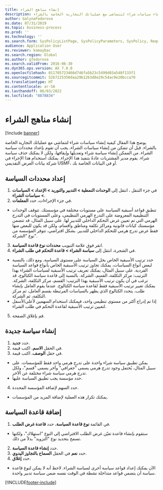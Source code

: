 ```yaml
---
title: إنشاء مناهج الشراء
description: يوضح هذا المقال كيفية إنشاء سياسات شراء لتتماشى مع عملياتك التجارية الخاصة بالشراء.
author: GalynaFedorova
ms.date: 07/31/2019
ms.topic: business-process
ms.prod: ''
ms.technology: ''
ms.search.form: SysPolicyListPage, SysPolicyParameters, SysPolicy, RequisitionPurposeRule
audience: Application User
ms.reviewer: kamaybac
ms.search.region: Global
ms.author: gfedorova
ms.search.validFrom: 2016-06-30
ms.dyn365.ops.version: AX 7.0.0
ms.openlocfilehash: 011705723466d746fa5b23c5499d03a548f133f1
ms.sourcegitcommit: 52b7225350daa29b1263d8e29c54ac9e20bcca70
ms.translationtype: HT
ms.contentlocale: ar-SA
ms.lasthandoff: 06/03/2022
ms.locfileid: "8878834"
---
```

# <a name="create-purchasing-policies"></a>إنشاء مناهج الشراء

[!include [banner](../../includes/banner.md)]

يوضح هذا المقال كيفية إنشاء سياسات شراء لتتماشى مع عملياتك التجارية الخاصة بالشراء. قبل أن تتمكن من إنشاء سياسات الشراء، يجب أن تقوم بإعداد محددات سياسة الشراء. من الممكن إنشاء سياسة شراء وتعديلها وإيقافها، ولكن لا يمكنك حذف سياسة شراء. يقوم مدير المشتريات عادةً بتنفيذ هذا الإجراء. يمكنك استخدام هذا الإجراء في شركة بيانات العرض التقديمي USMF، أو في البيانات الخاصة بك.


## <a name="set-up-policy-parameters"></a>إعداد محددات السياسة
1. في جزء التنقل ، انتقل إلى **الوحدات النمطية > التدبير والتوريد‬ > الإعداد > السياسات > سياسات الشراء**.
2. في جزء الإجراءات، حدد **المعلمات**.
- تنطبق قواعد أسبقية السياسة على مستويات مختلفة في مؤسستك. تتوقف الوحدات التنظيمية المعروضة على التدرج الهرمي التنظيمي، وعلى المستويات في التدرج الهرمي التي تم تعيين غرض التحكم الداخلي للتدبير لها. على سبيل المثال، قد تتضمن مؤسستك كيانات قانونية ومراكز تكلفة ومناطق وأقسام، ولكن قد يكون للبعض منها فقط غرض تدرج هرمي للتحكم الداخلي للتدبير. بشكل افتراضي، تتوفر المؤسسة من نوع "الشركة".  
3. انقر فوق علامة التبويب **محددات نوع قاعدة السياسة**.
4. في الشجرة، انتقل إلى **سياسة الشراء > قاعدة التحكم في طلب الشراء‬**.
- حدد ترتيب الأسبقية الخاص بحل السياسة على مستوى السياسة. ومع ذلك، بالنسبة لبعض أنواع السياسات، يمكنك تجاوز ترتيب الأسبقية الخاص بأنواع قواعد السياسة الفردية. على سبيل المثال، يمكنك تعريف ترتيب الأسبقية لسياسات الشراء بهذا الترتيب: مركز التكلفة، القسم، الشركة. بالنسبة إلى قاعدة سياسة الكتالوج، قد ترغب في أن يكون ترتيب الأسبقية بهذا الترتيب: القسم، مركز التكلفة، الشركة. يمكنك تغيير ترتيب الأسبقية فقط لقاعدة سياسة الكتالوج. عندما يقوم العامل بإنشاء طلب، يتحدد الكتالوج الذي يظهر بالسياسات المرتبطة بقسم العامل، ثم مركز التكلفة، ثم الشركة.  
- إذا تم إدراج أكثر من مستوى تنظيمي واحد، فيمكنك استخدام السهمين لأعلى/لأسفل لتعيين ترتيب الأسبقية لقاعدة التحكم في طلب الشراء.  
5. قم بإغلاق الصفحة.

## <a name="create-a-new-policy"></a>إنشاء سياسة جديدة
1. حدد **جديد**.
2. في الحقل **الاسم**، اكتب قيمة.
3. في حقل **الوصف**، اكتب قيمة.
- يمكن تطبيق سياسة شراء واحدة على تدرج هرمي واحد فقط للمؤسسات. على سبيل المثال، يُحتمل وجود تدرج هرمي يسمى "جغرافي" وآخر يسمى "قسم"، ولكل تدرج هرمي سياسة شراء مختلفة عن الآخر.  
- حدد مؤسسة يجب تطبيق السياسة عليها.  
4. حدد السهم لإضافة المؤسسة المحددة.
- يمكنك تكرار هذه العملية لإضافة المزيد من المؤسسات.  

## <a name="add-a-policy-rule"></a>إضافة قاعدة السياسة
1. في القائمة **نوع قاعدة السياسة**، حدد **قاعدة غرض الطلب**.
- ستقوم بإنشاء قاعدة تعيّن غرض الطلب الافتراضي إلى النوع "استهلاك"، ولكنها تسمح بتحديد نوع "التزويد" بدلاً من ذلك.  
2. حدد **إنشاء قاعدة السياسة**.
3. حدد **نعم** في الحقل **السماح بالتجاوز اليدوي**.
4. حدد **إغلاق**.
- الآن يمكنك إعداد قواعد سياسة أخرى لسياسة الشراء. لاحظ أنه لا يمكن لنوع قاعدة سياسة أن يتضمن قواعد متداخلة نشطة في الوقت نفسه ضمن سياسة تدبير واحدة.  



[!INCLUDE[footer-include](../../../includes/footer-banner.md)]